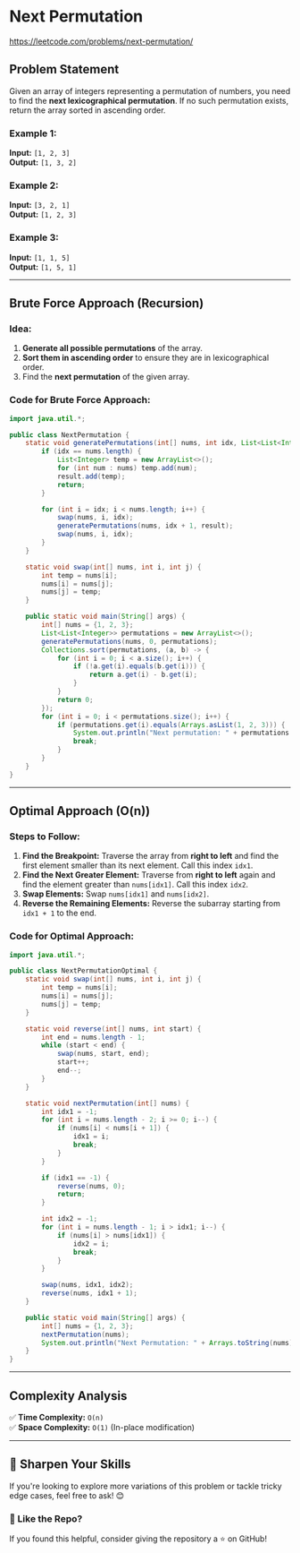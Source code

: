 # Next Permutation

https://leetcode.com/problems/next-permutation/ 

## Problem Statement
Given an array of integers representing a permutation of numbers, you need to find the **next lexicographical permutation**. If no such permutation exists, return the array sorted in ascending order.

### Example 1:
**Input:** `[1, 2, 3]`  
**Output:** `[1, 3, 2]`

### Example 2:
**Input:** `[3, 2, 1]`  
**Output:** `[1, 2, 3]`

### Example 3:
**Input:** `[1, 1, 5]`  
**Output:** `[1, 5, 1]`

---

## Brute Force Approach (Recursion)
### Idea:
1. **Generate all possible permutations** of the array.
2. **Sort them in ascending order** to ensure they are in lexicographical order.
3. Find the **next permutation** of the given array.

### Code for Brute Force Approach:
```java
import java.util.*;

public class NextPermutation {
    static void generatePermutations(int[] nums, int idx, List<List<Integer>> result) {
        if (idx == nums.length) {
            List<Integer> temp = new ArrayList<>();
            for (int num : nums) temp.add(num);
            result.add(temp);
            return;
        }

        for (int i = idx; i < nums.length; i++) {
            swap(nums, i, idx);
            generatePermutations(nums, idx + 1, result);
            swap(nums, i, idx);
        }
    }

    static void swap(int[] nums, int i, int j) {
        int temp = nums[i];
        nums[i] = nums[j];
        nums[j] = temp;
    }

    public static void main(String[] args) {
        int[] nums = {1, 2, 3};
        List<List<Integer>> permutations = new ArrayList<>();
        generatePermutations(nums, 0, permutations);
        Collections.sort(permutations, (a, b) -> {
            for (int i = 0; i < a.size(); i++) {
                if (!a.get(i).equals(b.get(i))) {
                    return a.get(i) - b.get(i);
                }
            }
            return 0;
        });
        for (int i = 0; i < permutations.size(); i++) {
            if (permutations.get(i).equals(Arrays.asList(1, 2, 3))) {
                System.out.println("Next permutation: " + permutations.get(i + 1));
                break;
            }
        }
    }
}
```

---

## Optimal Approach (O(n))
### Steps to Follow:
1. **Find the Breakpoint:** Traverse the array from **right to left** and find the first element smaller than its next element. Call this index `idx1`.
2. **Find the Next Greater Element:** Traverse from **right to left** again and find the element greater than `nums[idx1]`. Call this index `idx2`.
3. **Swap Elements:** Swap `nums[idx1]` and `nums[idx2]`.
4. **Reverse the Remaining Elements:** Reverse the subarray starting from `idx1 + 1` to the end.

### Code for Optimal Approach:
```java
import java.util.*;

public class NextPermutationOptimal {
    static void swap(int[] nums, int i, int j) {
        int temp = nums[i];
        nums[i] = nums[j];
        nums[j] = temp;
    }

    static void reverse(int[] nums, int start) {
        int end = nums.length - 1;
        while (start < end) {
            swap(nums, start, end);
            start++;
            end--;
        }
    }

    static void nextPermutation(int[] nums) {
        int idx1 = -1;
        for (int i = nums.length - 2; i >= 0; i--) {
            if (nums[i] < nums[i + 1]) {
                idx1 = i;
                break;
            }
        }

        if (idx1 == -1) {
            reverse(nums, 0);
            return;
        }

        int idx2 = -1;
        for (int i = nums.length - 1; i > idx1; i--) {
            if (nums[i] > nums[idx1]) {
                idx2 = i;
                break;
            }
        }

        swap(nums, idx1, idx2);
        reverse(nums, idx1 + 1);
    }

    public static void main(String[] args) {
        int[] nums = {1, 2, 3};
        nextPermutation(nums);
        System.out.println("Next Permutation: " + Arrays.toString(nums));
    }
}
```

---

## Complexity Analysis
✅ **Time Complexity:** `O(n)`  
✅ **Space Complexity:** `O(1)` (In-place modification)

---

## 🚀 Sharpen Your Skills
If you're looking to explore more variations of this problem or tackle tricky edge cases, feel free to ask! 😊

### 🔗 Like the Repo?
If you found this helpful, consider giving the repository a ⭐ on GitHub!

